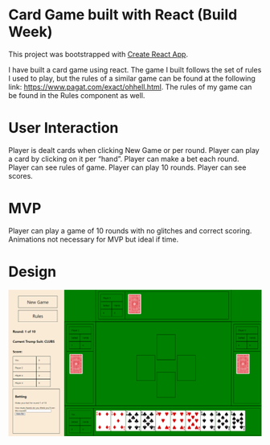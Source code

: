 # Card Game built with React (Build Week)

This project was bootstrapped with [Create React App](https://github.com/facebook/create-react-app).

I have built a card game using react. The game I built follows the set of rules I used to play, but the rules of a similar game can be found at the following link:
https://www.pagat.com/exact/ohhell.html. The rules of my game can be found in the Rules component as well. 

# User Interaction

Player is dealt cards when clicking New Game or per round. 
Player can play a card by clicking on it per “hand”. 
Player can make a bet each round.
Player can see rules of game.
Player can play 10 rounds.
Player can see scores. 

# MVP

Player can play a game of 10 rounds with no glitches and correct scoring. Animations not necessary for MVP but ideal if time.

# Design

![User Interface](./images/Cardgame.PNG)